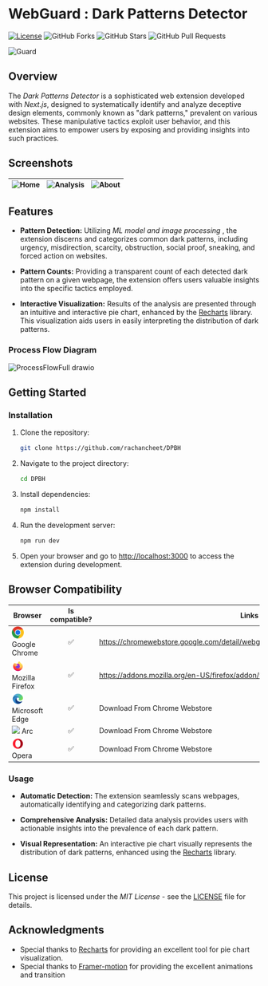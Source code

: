 # WebGuard : Dark Patterns Detector

[![License](https://img.shields.io/badge/License-MIT-blue.svg)](LICENSE)
![GitHub Forks](https://img.shields.io/github/forks/zubairmh/dpbh-web?style=social)
![GitHub Stars](https://img.shields.io/github/stars/zubairmh/dpbh-web?style=social)
![GitHub Pull Requests](https://img.shields.io/github/issues-pr/zubairmh/dpbh-web?style=social)

![Guard](https://github.com/zubairmh/dpbh-web/assets/113838495/b591ea7a-e2b6-4cf3-a692-d814c3778d93)

## Overview

The _Dark Patterns Detector_ is a sophisticated web extension developed with _Next.js_, designed to systematically identify and analyze deceptive design elements, commonly known as "dark patterns," prevalent on various websites. These manipulative tactics exploit user behavior, and this extension aims to empower users by exposing and providing insights into such practices.


## Screenshots

| ![Home](https://github.com/zubairmh/dpbh-web/assets/113838495/0c79f231-a510-4944-a854-48cf954dae19) | ![Analysis](https://github.com/zubairmh/dpbh-web/assets/113838495/23a8fe07-a7b8-4bdd-93a5-706069cd012a) | ![About](https://github.com/zubairmh/dpbh-web/assets/113838495/3bd054c5-f35b-4be8-b3f8-c94ef04f59c8) |
| :-------------------------------------------------------------------------------------------------: | :-----------------------------------------------------------------------------------------------------: | :--------------------------------------------------------------------------------------------------: |


## Features

- **Pattern Detection:** Utilizing _ML model and image processing_ , the extension discerns and categorizes common dark patterns, including urgency, misdirection, scarcity, obstruction, social proof, sneaking, and forced action on websites.

- **Pattern Counts:** Providing a transparent count of each detected dark pattern on a given webpage, the extension offers users valuable insights into the specific tactics employed.

- **Interactive Visualization:** Results of the analysis are presented through an intuitive and interactive pie chart, enhanced by the [Recharts](https://recharts.org/) library. This visualization aids users in easily interpreting the distribution of dark patterns.

### Process Flow Diagram

![ProcessFlowFull drawio](https://github.com/zubairmh/dpbh-web/assets/113838495/3c09c4b6-d221-4dc8-8915-5519ee67fcf3)



## Getting Started

### Installation

1. Clone the repository:

   ```bash
   git clone https://github.com/rachancheet/DPBH
   ```

2. Navigate to the project directory:

   ```bash
   cd DPBH
   ```

3. Install dependencies:

   ```bash
   npm install
   ```

4. Run the development server:

   ```bash
   npm run dev
   ```

5. Open your browser and go to [http://localhost:3000](http://localhost:3000) to access the extension during development.

## Browser Compatibility

| Browser                                                                                                                                                                                        | Is compatible? | Links                                                                              |
| ---------------------------------------------------------------------------------------------------------------------------------------------------------------------------------------------- | :------------: | ---------------------------------------------------------------------------------- |
| <img src="https://raw.githubusercontent.com/edent/SuperTinyIcons/master/images/svg/chrome.svg" width="24px" style="background: white" /> Google Chrome                                         |       ✅       | https://chromewebstore.google.com/detail/webguard/fmdhbnclekigiecacodhabbbnadokeoj |
| <img src="https://raw.githubusercontent.com/edent/SuperTinyIcons/master/images/svg/firefox.svg" width="24px" style="background: white" /> Mozilla Firefox                                      |       ✅       | https://addons.mozilla.org/en-US/firefox/addon/webguard-gg/                        |
| <img src="https://raw.githubusercontent.com/edent/SuperTinyIcons/master/images/svg/edge.svg" width="24px" style="background: white" /> Microsoft Edge                                          |       ✅       | Download From Chrome Webstore                                                      |
| <img src="https://gist.githubusercontent.com/PonomareVlad/f7a37bce6ff2dc19971c681269a30b26/raw/6ead3403e203db1c9ea195b57f6026f1d498e7dc/arc.svg" width="24px" style="background: white" /> Arc |       ✅       | Download From Chrome Webstore                                                      |
| <img src="https://raw.githubusercontent.com/edent/SuperTinyIcons/master/images/svg/opera.svg" width="24px" style="background: white" /> Opera                                                  |       ✅       | Download From Chrome Webstore                                                      |


### Usage

- **Automatic Detection:** The extension seamlessly scans webpages, automatically identifying and categorizing dark patterns.

- **Comprehensive Analysis:** Detailed data analysis provides users with actionable insights into the prevalence of each dark pattern.

- **Visual Representation:** An interactive pie chart visually represents the distribution of dark patterns, enhanced using the [Recharts](https://recharts.org/) library.


## License

This project is licensed under the _MIT License_ - see the [LICENSE](LICENSE) file for details.

## Acknowledgments

- Special thanks to [Recharts](https://recharts.org/) for providing an excellent tool for pie chart visualization.
- Special thanks to [Framer-motion](https://www.framer.com/motion/) for providing the excellent animations and transition
